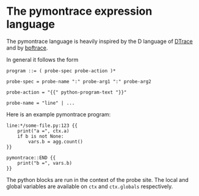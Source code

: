# The pymontrace expression language

The pymontrace language is heavily inspired by the D language of
[DTrace](https://illumos.org/books/dtrace)
and by [bpftrace](https://bpftrace.org/).

In general it follows the form


    program ::= ( probe-spec probe-action )*

    probe-spec = probe-name ":" probe-arg1 ":" probe-arg2

    probe-action = "{{" python-program-text "}}"

    probe-name = "line" | ...


Here is an example pymontrace program:

```
line:*/some-file.py:123 {{
    print("a =", ctx.a)
    if b is not None:
        vars.b = agg.count()
}}

pymontrace::END {{
    print("b =", vars.b)
}}
```


The python blocks are run in the context of the probe site.
The local and global variables are available on `ctx` and `ctx.globals`
respectively.
